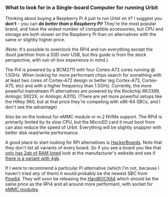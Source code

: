 ### What to look for in a Single-board Computer for running Urbit

Thinking about buying a Raspberry Pi 4 just to run Urbit on it? I suggest you **don't** - you can **_do better than a Raspberry Pi!_** They're the most popular brand, and have the widest number of compatible accessories, but CPU and storage are both slower on the Raspberry Pi than on alternatives with the same or slightly higher price.

(Note: It's possible to overclock the RPi4 and run everything except the /boot partition from a SSD over USB, but this guide is from the stock perspective, with out-of-box experience in mind.)

The Pi4 is powered by a BCM2711 with four Cortex-A72 cores running @ 1.5GHz. When looking for more performant chips search for something with at least two cores of Cortex-A72 design or better (eg Cortex-A73, Cortex-A75, etc) and with a higher frequency than 1.5GHz. Currently, the more powerful mainstream Pi alternatives are powered by the Rockchip RK3399, Amlogic S922X, or Amlogic A311D. (There are yet more powerful setups like the HiKey 960, but at that price they're competing with x86-64 SBCs, and I don't see the advantage)

Also be on the lookout for eMMC module or m.2 NVMe support. The RPi4 is primarily limited by its slow CPU, but the MicroSD card it must boot from can also reduce the speed of Urbit. Everything will be slightly snappier with better disk read/write performance. 

A good place to start looking for RPi alternatives is [HackerBoards](https://www.hackerboards.com/search.php?type=&q=&price_min=&price_max=&cpu_speed_min=1800&cpu_cores=&cpu_64bit=on&cpu_arch=arm&ram_min=&storage_min=&lan_speed=0&usb_min=&gpio_min=&dim_max_1=&dim_max_2=&weight=&order=price&order_d=a). Note that they don't list all variants of every board. So if you see a board you like that [only has 2gb of RAM listed](https://www.hackerboards.com/product/353/) look at the manufacturer's website and see if [there is a variant with 4gb](https://www.khadas.com/vim3).

If I were to recommend a particular Pi alternative (which I'm not, because I haven't tried *_any_* of them) it would probably be the newest SBC from  [Pine64](https://www.pine64.org/). They will soon be releasing the [HardROCK64](https://www.hackerboards.com/product/410/) which should be the same price as the RPi4 and all around more performant, with socket for [eMMC modules](https://store.pine64.org/?product=32gb-emmc).
